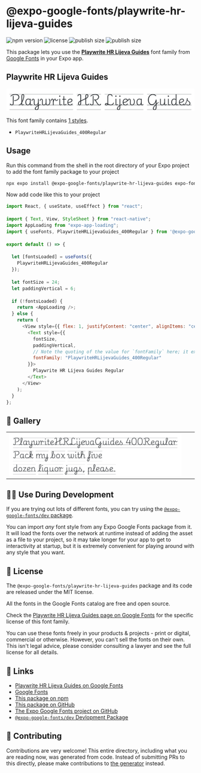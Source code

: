 # @expo-google-fonts/playwrite-hr-lijeva-guides

![npm version](https://flat.badgen.net/npm/v/@expo-google-fonts/playwrite-hr-lijeva-guides)
![license](https://flat.badgen.net/github/license/expo/google-fonts)
![publish size](https://flat.badgen.net/packagephobia/install/@expo-google-fonts/playwrite-hr-lijeva-guides)
![publish size](https://flat.badgen.net/packagephobia/publish/@expo-google-fonts/playwrite-hr-lijeva-guides)

This package lets you use the [**Playwrite HR Lijeva Guides**](https://fonts.google.com/specimen/Playwrite+HR+Lijeva+Guides) font family from [Google Fonts](https://fonts.google.com/) in your Expo app.

## Playwrite HR Lijeva Guides

![Playwrite HR Lijeva Guides](./font-family.png)

This font family contains [1 styles](#-gallery).

- `PlaywriteHRLijevaGuides_400Regular`

## Usage

Run this command from the shell in the root directory of your Expo project to add the font family package to your project

```sh
npx expo install @expo-google-fonts/playwrite-hr-lijeva-guides expo-font expo-app-loading
```

Now add code like this to your project

```js
import React, { useState, useEffect } from "react";

import { Text, View, StyleSheet } from "react-native";
import AppLoading from "expo-app-loading";
import { useFonts, PlaywriteHRLijevaGuides_400Regular } from '@expo-google-fonts/playwrite-hr-lijeva-guides';

export default () => {

  let [fontsLoaded] = useFonts({
    PlaywriteHRLijevaGuides_400Regular
  });

  let fontSize = 24;
  let paddingVertical = 6;

  if (!fontsLoaded) {
    return <AppLoading />;
  } else {
    return (
      <View style={{ flex: 1, justifyContent: "center", alignItems: "center" }}>
        <Text style={{
          fontSize,
          paddingVertical,
          // Note the quoting of the value for `fontFamily` here; it expects a string!
          fontFamily: "PlaywriteHRLijevaGuides_400Regular"
        }}>
          Playwrite HR Lijeva Guides Regular
        </Text>
      </View>
    );
  }
};
```

## 🔡 Gallery


||||
|-|-|-|
|![PlaywriteHRLijevaGuides_400Regular](./PlaywriteHRLijevaGuides_400Regular.ttf.png)||||


## 👩‍💻 Use During Development

If you are trying out lots of different fonts, you can try using the [`@expo-google-fonts/dev` package](https://github.com/expo/google-fonts/tree/master/font-packages/dev#readme).

You can import _any_ font style from any Expo Google Fonts package from it. It will load the fonts over the network at runtime instead of adding the asset as a file to your project, so it may take longer for your app to get to interactivity at startup, but it is extremely convenient for playing around with any style that you want.


## 📖 License

The `@expo-google-fonts/playwrite-hr-lijeva-guides` package and its code are released under the MIT license.

All the fonts in the Google Fonts catalog are free and open source.

Check the [Playwrite HR Lijeva Guides page on Google Fonts](https://fonts.google.com/specimen/Playwrite+HR+Lijeva+Guides) for the specific license of this font family.

You can use these fonts freely in your products & projects - print or digital, commercial or otherwise. However, you can't sell the fonts on their own. This isn't legal advice, please consider consulting a lawyer and see the full license for all details.

## 🔗 Links

- [Playwrite HR Lijeva Guides on Google Fonts](https://fonts.google.com/specimen/Playwrite+HR+Lijeva+Guides)
- [Google Fonts](https://fonts.google.com/)
- [This package on npm](https://www.npmjs.com/package/@expo-google-fonts/playwrite-hr-lijeva-guides)
- [This package on GitHub](https://github.com/expo/google-fonts/tree/master/font-packages/playwrite-hr-lijeva-guides)
- [The Expo Google Fonts project on GitHub](https://github.com/expo/google-fonts)
- [`@expo-google-fonts/dev` Devlopment Package](https://github.com/expo/google-fonts/tree/master/font-packages/dev)

## 🤝 Contributing

Contributions are very welcome! This entire directory, including what you are reading now, was generated from code. Instead of submitting PRs to this directly, please make contributions to [the generator](https://github.com/expo/google-fonts/tree/master/packages/generator) instead.
